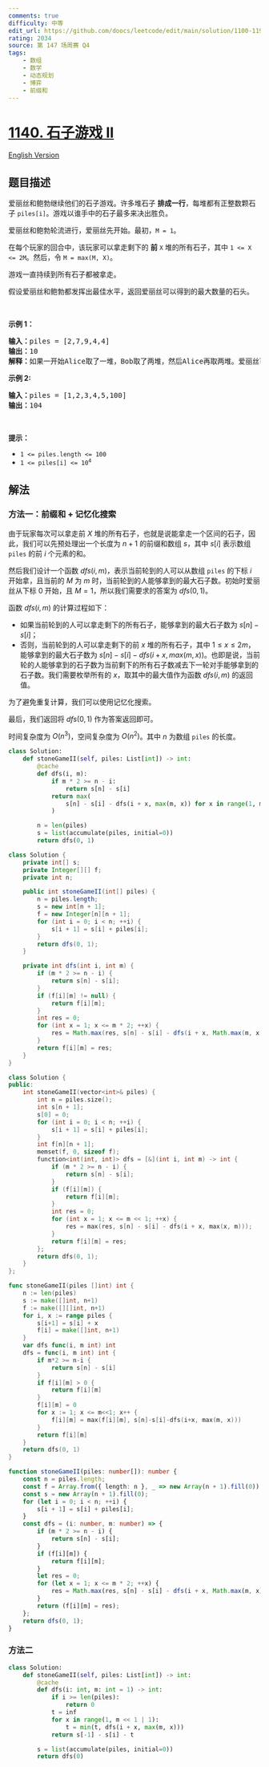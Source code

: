 ```yaml
---
comments: true
difficulty: 中等
edit_url: https://github.com/doocs/leetcode/edit/main/solution/1100-1199/1140.Stone%20Game%20II/README.md
rating: 2034
source: 第 147 场周赛 Q4
tags:
    - 数组
    - 数学
    - 动态规划
    - 博弈
    - 前缀和
---
```


# [1140. 石子游戏 II](https://leetcode.cn/problems/stone-game-ii)

[English Version](/solution/1100-1199/1140.Stone%20Game%20II/README_EN.md)

## 题目描述

<!-- 这里写题目描述 -->

<p>爱丽丝和鲍勃继续他们的石子游戏。许多堆石子&nbsp;<strong>排成一行</strong>，每堆都有正整数颗石子&nbsp;<code>piles[i]</code>。游戏以谁手中的石子最多来决出胜负。</p>

<p>爱丽丝和鲍勃轮流进行，爱丽丝先开始。最初，<code>M = 1</code>。</p>

<p>在每个玩家的回合中，该玩家可以拿走剩下的&nbsp;<strong>前</strong>&nbsp;<code>X</code>&nbsp;堆的所有石子，其中&nbsp;<code>1 &lt;= X &lt;= 2M</code>。然后，令&nbsp;<code>M = max(M, X)</code>。</p>

<p>游戏一直持续到所有石子都被拿走。</p>

<p>假设爱丽丝和鲍勃都发挥出最佳水平，返回爱丽丝可以得到的最大数量的石头。</p>

<p>&nbsp;</p>

<p><strong>示例 1：</strong></p>

<pre>
<strong>输入：</strong>piles = [2,7,9,4,4]
<strong>输出：</strong>10
<strong>解释：</strong>如果一开始Alice取了一堆，Bob取了两堆，然后Alice再取两堆。爱丽丝可以得到2 + 4 + 4 = 10堆。如果Alice一开始拿走了两堆，那么Bob可以拿走剩下的三堆。在这种情况下，Alice得到2 + 7 = 9堆。返回10，因为它更大。
</pre>

<p><strong>示例 2:</strong></p>

<pre>
<strong>输入：</strong>piles = [1,2,3,4,5,100]
<strong>输出：</strong>104
</pre>

<p>&nbsp;</p>

<p><strong>提示：</strong></p>

<ul>
	<li><code>1 &lt;= piles.length &lt;= 100</code></li>
	<li><meta charset="UTF-8" /><code>1 &lt;= piles[i]&nbsp;&lt;= 10<sup>4</sup></code></li>
</ul>

## 解法

### 方法一：前缀和 + 记忆化搜索

由于玩家每次可以拿走前 $X$ 堆的所有石子，也就是说能拿走一个区间的石子，因此，我们可以先预处理出一个长度为 $n+1$ 的前缀和数组 $s$，其中 $s[i]$ 表示数组 `piles` 的前 $i$ 个元素的和。

然后我们设计一个函数 $dfs(i, m)$，表示当前轮到的人可以从数组 `piles` 的下标 $i$ 开始拿，且当前的 $M$ 为 $m$ 时，当前轮到的人能够拿到的最大石子数。初始时爱丽丝从下标 $0$ 开始，且 $M=1$，所以我们需要求的答案为 $dfs(0, 1)$。

函数 $dfs(i, m)$ 的计算过程如下：

-   如果当前轮到的人可以拿走剩下的所有石子，能够拿到的最大石子数为 $s[n] - s[i]$；
-   否则，当前轮到的人可以拿走剩下的前 $x$ 堆的所有石子，其中 $1 \leq x \leq 2m$，能够拿到的最大石子数为 $s[n] - s[i] - dfs(i + x, max(m, x))$。也即是说，当前轮的人能够拿到的石子数为当前剩下的所有石子数减去下一轮对手能够拿到的石子数。我们需要枚举所有的 $x$，取其中的最大值作为函数 $dfs(i, m)$ 的返回值。

为了避免重复计算，我们可以使用记忆化搜索。

最后，我们返回将 $dfs(0, 1)$ 作为答案返回即可。

时间复杂度为 $O(n^3)$，空间复杂度为 $O(n^2)$。其中 $n$ 为数组 `piles` 的长度。

<!-- tabs:start -->

```python
class Solution:
    def stoneGameII(self, piles: List[int]) -> int:
        @cache
        def dfs(i, m):
            if m * 2 >= n - i:
                return s[n] - s[i]
            return max(
                s[n] - s[i] - dfs(i + x, max(m, x)) for x in range(1, m << 1 | 1)
            )

        n = len(piles)
        s = list(accumulate(piles, initial=0))
        return dfs(0, 1)
```

```java
class Solution {
    private int[] s;
    private Integer[][] f;
    private int n;

    public int stoneGameII(int[] piles) {
        n = piles.length;
        s = new int[n + 1];
        f = new Integer[n][n + 1];
        for (int i = 0; i < n; ++i) {
            s[i + 1] = s[i] + piles[i];
        }
        return dfs(0, 1);
    }

    private int dfs(int i, int m) {
        if (m * 2 >= n - i) {
            return s[n] - s[i];
        }
        if (f[i][m] != null) {
            return f[i][m];
        }
        int res = 0;
        for (int x = 1; x <= m * 2; ++x) {
            res = Math.max(res, s[n] - s[i] - dfs(i + x, Math.max(m, x)));
        }
        return f[i][m] = res;
    }
}
```

```cpp
class Solution {
public:
    int stoneGameII(vector<int>& piles) {
        int n = piles.size();
        int s[n + 1];
        s[0] = 0;
        for (int i = 0; i < n; ++i) {
            s[i + 1] = s[i] + piles[i];
        }
        int f[n][n + 1];
        memset(f, 0, sizeof f);
        function<int(int, int)> dfs = [&](int i, int m) -> int {
            if (m * 2 >= n - i) {
                return s[n] - s[i];
            }
            if (f[i][m]) {
                return f[i][m];
            }
            int res = 0;
            for (int x = 1; x <= m << 1; ++x) {
                res = max(res, s[n] - s[i] - dfs(i + x, max(x, m)));
            }
            return f[i][m] = res;
        };
        return dfs(0, 1);
    }
};
```

```go
func stoneGameII(piles []int) int {
	n := len(piles)
	s := make([]int, n+1)
	f := make([][]int, n+1)
	for i, x := range piles {
		s[i+1] = s[i] + x
		f[i] = make([]int, n+1)
	}
	var dfs func(i, m int) int
	dfs = func(i, m int) int {
		if m*2 >= n-i {
			return s[n] - s[i]
		}
		if f[i][m] > 0 {
			return f[i][m]
		}
		f[i][m] = 0
		for x := 1; x <= m<<1; x++ {
			f[i][m] = max(f[i][m], s[n]-s[i]-dfs(i+x, max(m, x)))
		}
		return f[i][m]
	}
	return dfs(0, 1)
}
```

```ts
function stoneGameII(piles: number[]): number {
    const n = piles.length;
    const f = Array.from({ length: n }, _ => new Array(n + 1).fill(0));
    const s = new Array(n + 1).fill(0);
    for (let i = 0; i < n; ++i) {
        s[i + 1] = s[i] + piles[i];
    }
    const dfs = (i: number, m: number) => {
        if (m * 2 >= n - i) {
            return s[n] - s[i];
        }
        if (f[i][m]) {
            return f[i][m];
        }
        let res = 0;
        for (let x = 1; x <= m * 2; ++x) {
            res = Math.max(res, s[n] - s[i] - dfs(i + x, Math.max(m, x)));
        }
        return (f[i][m] = res);
    };
    return dfs(0, 1);
}
```

<!-- tabs:end -->

### 方法二

<!-- tabs:start -->

```python
class Solution:
    def stoneGameII(self, piles: List[int]) -> int:
        @cache
        def dfs(i: int, m: int = 1) -> int:
            if i >= len(piles):
                return 0
            t = inf
            for x in range(1, m << 1 | 1):
                t = min(t, dfs(i + x, max(m, x)))
            return s[-1] - s[i] - t

        s = list(accumulate(piles, initial=0))
        return dfs(0)
```

<!-- tabs:end -->

<!-- end -->

